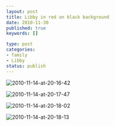 ```yaml
--- 
layout: post
title: Libby in red on black background
date: 2010-11-30
published: true
keywords: []

type: post
categories: 
- family
- Libby
status: publish
---
```


![2010-11-14-at-20-16-42](http://media.eick.us/2010/11/2010-11-14-at-20-16-42.jpg)

![2010-11-14-at-20-17-47](http://media.eick.us/2010/11/2010-11-14-at-20-17-47.jpg)

![2010-11-14-at-20-18-02](http://media.eick.us/2010/11/2010-11-14-at-20-18-02.jpg)

![2010-11-14-at-20-18-13](http://media.eick.us/2010/11/2010-11-14-at-20-18-13.jpg)
